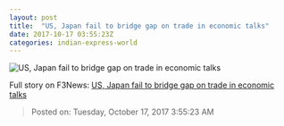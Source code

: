 ```yaml
---
layout: post
title:  "US, Japan fail to bridge gap on trade in economic talks"
date: 2017-10-17 03:55:23Z
categories: indian-express-world
---
```


![US, Japan fail to bridge gap on trade in economic talks](http://images.indianexpress.com/2017/04/us-japan-flag-759.jpg?w=759)




Full story on F3News: [US, Japan fail to bridge gap on trade in economic talks](http://www.f3nws.com/n/zjShRH)

> Posted on: Tuesday, October 17, 2017 3:55:23 AM
